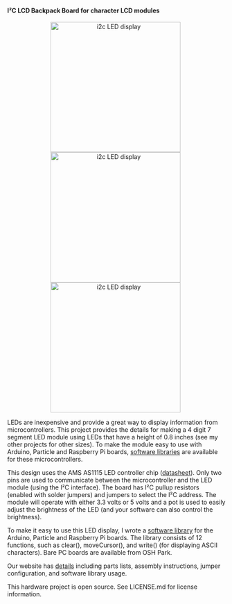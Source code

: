 #### I²C LCD Backpack Board for character LCD modules

<div style="text-align: center;">
<div style="display: inline-block; margin-right: 5px;">
<img  src="http://wht.io/wp-content/uploads/projects/i2c-7-segment-led-dot8inch/i2c-7-segment-led-dot8inch-seeeduino.jpg" alt="i2c LED display" width="300" height="300" />
</div>
</div>

<div style="text-align: center;">
<div style="display: inline-block; margin-right: 5px;">
<img  src="http://wht.io/wp-content/uploads/projects/i2c-7-segment-led-dot8inch/i2c-7-segment-led-dot8inch-front.jpg" alt="i2c LED display" width="300" height="300" />
</div>
</div>

<div style="text-align: center;">
<div style="display: inline-block; margin-right: 5px;">
<img  src="http://wht.io/wp-content/uploads/projects/i2c-7-segment-led-dot8inch/i2c-7-segment-led-dot8inch-back.jpg" alt="i2c LED display" width="300" height="300" />
</div>
</div>

LEDs are inexpensive and provide a great way to display information from microcontrollers. This project provides the details for making a 4 digit 7 segment LED module using LEDs that have a height of 0.8 inches (see my other projects for other sizes). To make the module easy to use with Arduino, Particle and Raspberry Pi boards, [software libraries](http://wht.io/portfolio/i2c-7-segment-led-library) are available for these microcontrollers.

This design uses the AMS AS1115 LED controller chip ([datasheet](http://ams.com/eng/content/download/18430/343782/15670)). Only two pins are used to communicate between the microcontroller and the LED module (using the I²C interface). The board has I²C pullup resistors (enabled with solder jumpers) and jumpers to select the I²C address. The module will operate with either 3.3 volts or 5 volts and a pot is used to easily adjust the brightness of the LED (and your software can also control the brightness).

To make it easy to use this LED display, I wrote a [software library](http://wht.io/portfolio/i2c-7-segment-led-library) for the Arduino, Particle and Raspberry Pi boards. The library consists of 12 functions, such as clear(), moveCursor(), and write() (for displaying ASCII characters). 
Bare PC boards are available from OSH Park.

Our website has [details](http://wht.io/portfolio/i2c-7-segment-led-dot8inch/) including parts lists, assembly instructions, jumper configuration, and software library usage.

This hardware project is open source. See LICENSE.md for license information.

